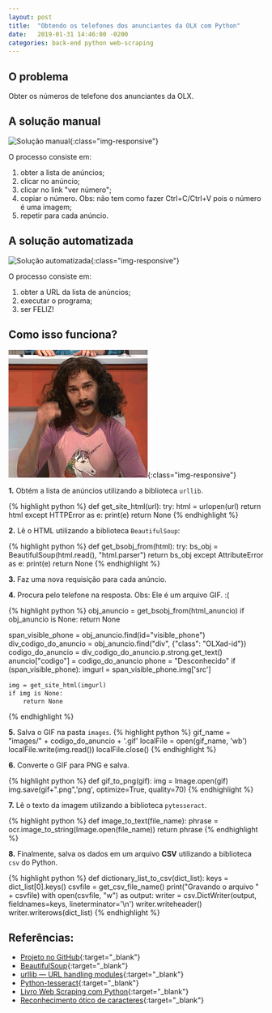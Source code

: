 ```yaml
---
layout: post
title:  "Obtendo os telefones dos anunciantes da OLX com Python"
date:   2019-01-31 14:46:00 -0200
categories: back-end python web-scraping
---
```


## O problema

Obter os números de telefone dos anunciantes da OLX.

## A solução manual

![Solução manual](/assets/images/olx-phone-loader-solucao-manual.gif){:class="img-responsive"}

O processo consiste em:

1. obter a lista de anúncios;
2. clicar no anúncio;
3. clicar no link "ver número";
4. copiar o número. Obs: não tem como fazer Ctrl+C/Ctrl+V pois o número é uma imagem;
5. repetir para cada anúncio.

## A solução automatizada

![Solução automatizada](/assets/images/olx-phone-loader-solucao-automatizada.gif){:class="img-responsive"}

O processo consiste em:

1. obter a URL da lista de anúncios;
2. executar o programa;
3. ser FELIZ!

## Como isso funciona?

![Magic](/assets/images/magic.gif){:class="img-responsive"}

**1.** Obtém a lista de anúncios utilizando a biblioteca `urllib`.

{% highlight python %}
def get_site_html(url):
    try:
        html = urlopen(url)
        return html
    except HTTPError as e:
        print(e)
        return None
{% endhighlight %}

**2.** Lê o HTML utilizando a biblioteca `BeautifulSoup`:

{% highlight python %}
def get_bsobj_from(html):
    try:
        bs_obj = BeautifulSoup(html.read(), "html.parser")
        return bs_obj
    except AttributeError as e:
        print(e)
        return None
{% endhighlight %}

**3.** Faz uma nova requisição para cada anúncio.

**4.** Procura pelo telefone na resposta. Obs: Ele é um arquivo GIF. :(

{% highlight python %}
obj_anuncio = get_bsobj_from(html_anuncio)
if obj_anuncio is None:
    return None

span_visible_phone = obj_anuncio.find(id="visible_phone")
div_codigo_do_anuncio = obj_anuncio.find("div", {"class": "OLXad-id"})
codigo_do_anuncio = div_codigo_do_anuncio.p.strong.get_text()
anuncio["codigo"] = codigo_do_anuncio
phone = "Desconhecido"
if (span_visible_phone):
    imgurl = span_visible_phone.img['src']

    img = get_site_html(imgurl)
    if img is None:
        return None
{% endhighlight %}

**5.** Salva o GIF na pasta `images`.
{% highlight python %}
gif_name = "images/" + codigo_do_anuncio + '.gif'
localFile = open(gif_name, 'wb')
localFile.write(img.read())
localFile.close()
{% endhighlight %}

**6.** Converte o GIF para PNG e salva.

{% highlight python %}
def gif_to_png(gif):
    img = Image.open(gif)
    img.save(gif+".png",'png', optimize=True, quality=70)
{% endhighlight %}

**7.** Lê o texto da imagem utilizando a biblioteca `pytesseract`.

{% highlight python %}
def image_to_text(file_name):
    phrase = ocr.image_to_string(Image.open(file_name))
    return phrase
{% endhighlight %}

**8.** Finalmente, salva os dados em um arquivo **CSV** utilizando a biblioteca `csv` do Python.

{% highlight python %}
def dictionary_list_to_csv(dict_list):
    keys = dict_list[0].keys()
    csvfile = get_csv_file_name()
    print("Gravando o arquivo " + csvfile)
    with open(csvfile, "w") as output:
        writer = csv.DictWriter(output, fieldnames=keys, lineterminator='\n')
        writer.writeheader()
        writer.writerows(dict_list)
{% endhighlight %}

## Referências:

* [Projeto no GitHub](https://github.com/rodolfoghi/olx-phone-loader){:target="_blank"}
* [BeautifulSoup](https://www.crummy.com/software/BeautifulSoup/){:target="_blank"}
* [urllib — URL handling modules](https://docs.python.org/3/library/urllib.html){:target="_blank"}
* [Python-tesseract](https://pypi.org/project/pytesseract/){:target="_blank"}
* [Livro Web Scraping com Python](https://novatec.com.br/livros/web-scraping-com-python/){:target="_blank"}
* [Reconhecimento ótico de caracteres](https://pt.wikipedia.org/wiki/Reconhecimento_%C3%B3tico_de_caracteres){:target="_blank"}